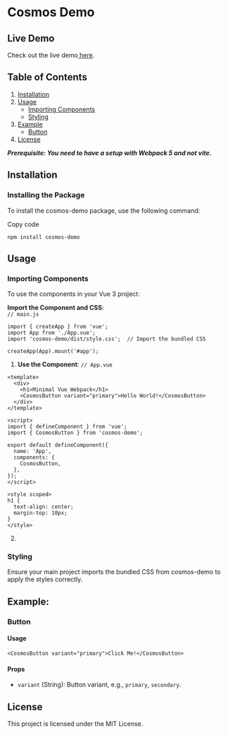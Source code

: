# **Cosmos Demo**
## **Live Demo**

Check out the live demo[ here](https://cosmos-ds-demo.netlify.app/).


## **Table of Contents**



1. [Installation](#installation)
2. [Usage](#usage)
   - [Importing Components](#importing-components)
   - [Styling](#styling)
3. [Example](#example)
   - [Button](#button)
4. [License](#license)

**_Prerequisite: You need to have a setup with Webpack 5 and not vite._**


## **Installation**


### **Installing the Package**

To install the cosmos-demo package, use the following command:

Copy code


```
npm install cosmos-demo
```



## **Usage**


### **Importing Components**

To use the components in your Vue 3 project:

**Import the Component and CSS**: \
`// main.js`


```
import { createApp } from 'vue';
import App from './App.vue';
import 'cosmos-demo/dist/style.css';  // Import the bundled CSS

createApp(App).mount('#app');

```



1. **Use the Component**:
`// App.vue`


```
<template>
  <div>
    <h1>Minimal Vue Webpack</h1>
    <CosmosButton variant="primary">Hello World!</CosmosButton>
  </div>
</template>

<script>
import { defineComponent } from 'vue';
import { CosmosButton } from 'cosmos-demo';

export default defineComponent({
  name: 'App',
  components: {
    CosmosButton,
  },
});
</script>

<style scoped>
h1 {
  text-align: center;
  margin-top: 10px;
}
</style>

```



2.


### **Styling**

Ensure your main project imports the bundled CSS from cosmos-demo to apply the styles correctly.


## **Example:**


### **Button**


#### **Usage**


```
<CosmosButton variant="primary">Click Me!</CosmosButton>
```



#### **Props**



* `variant` (String): Button variant, e.g., `primary`, `secondary`.


## **License**

This project is licensed under the MIT License.
